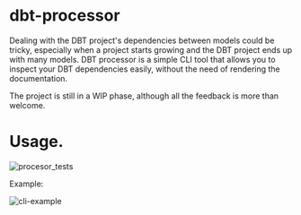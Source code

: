# dbt-processor

Dealing with the DBT project's dependencies between models could be tricky, especially when a project starts growing and the DBT project ends up with many models. DBT processor is a simple CLI tool that allows you to inspect your DBT dependencies easily, without the need of rendering the documentation.

The project is still in a WIP phase, although all the feedback is more than welcome.

# Usage.

![procesor_tests](https://user-images.githubusercontent.com/25264748/135118190-063204a0-5027-4519-89f7-51c3e902dbdc.png)

Example:

![cli-example](https://user-images.githubusercontent.com/25264748/134923609-7df7cfdb-1afa-40d9-aad8-0c0ee87af46c.png)